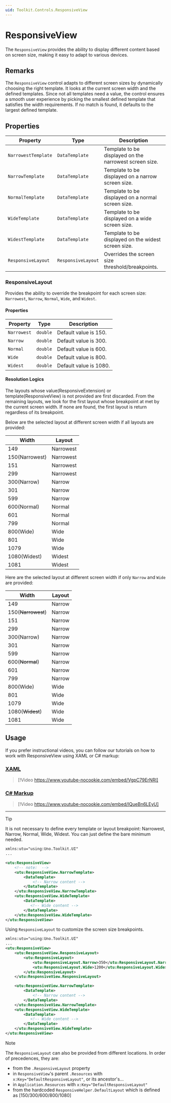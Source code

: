 ```yaml
---
uid: Toolkit.Controls.ResponsiveView
---
```

# ResponsiveView

The `ResponsiveView` provides the ability to display different content based on screen size, making it easy to adapt to various devices.

## Remarks

The `ResponsiveView` control adapts to different screen sizes by dynamically choosing the right template. It looks at the current screen width and the defined templates. Since not all templates need a value, the control ensures a smooth user experience by picking the smallest defined template that satisfies the width requirements. If no match is found, it defaults to the largest defined template.

## Properties

| Property            | Type               | Description                                             |
| ------------------- | ------------------ | ------------------------------------------------------- |
| `NarrowestTemplate` | `DataTemplate`     | Template to be displayed on the narrowest screen size.  |
| `NarrowTemplate`    | `DataTemplate`     | Template to be displayed on a narrow screen size.       |
| `NormalTemplate`    | `DataTemplate`     | Template to be displayed on a normal screen size.       |
| `WideTemplate`      | `DataTemplate`     | Template to be displayed on a wide screen size.         |
| `WidestTemplate`    | `DataTemplate`     | Template to be displayed on the widest screen size.     |
| `ResponsiveLayout`  | `ResponsiveLayout` | Overrides the screen size threshold/breakpoints.        |

### ResponsiveLayout

Provides the ability to override the breakpoint for each screen size: `Narrowest`, `Narrow`, `Normal`, `Wide`, and `Widest`.

#### Properties

| Property     | Type     | Description            |
| ------------ | -------- | ---------------------- |
| `Narrowest`  | `double` | Default value is 150.  |
| `Narrow`     | `double` | Default value is 300.  |
| `Normal`     | `double` | Default value is 600.  |
| `Wide`       | `double` | Default value is 800.  |
| `Widest`     | `double` | Default value is 1080. |

#### Resolution Logics

The layouts whose value(ResponsiveExtension) or template(ResponsiveView) is not provided are first discarded. From the remaining layouts, we look for the first layout whose breakpoint at met by the current screen width. If none are found, the first layout is return regardless of its breakpoint.

Below are the selected layout at different screen width if all layouts are provided:

| Width          | Layout    |
|----------------|-----------|
| 149            | Narrowest |
| 150(Narrowest) | Narrowest |
| 151            | Narrowest |
| 299            | Narrowest |
| 300(Narrow)    | Narrow    |
| 301            | Narrow    |
| 599            | Narrow    |
| 600(Normal)    | Normal    |
| 601            | Normal    |
| 799            | Normal    |
| 800(Wide)      | Wide      |
| 801            | Wide      |
| 1079           | Wide      |
| 1080(Widest)   | Widest    |
| 1081           | Widest    |

Here are the selected layout at different screen width if only `Narrow` and `Wide` are provided:

| Width              | Layout |
|--------------------|--------|
| 149                | Narrow |
| 150(~~Narrowest~~) | Narrow |
| 151                | Narrow |
| 299                | Narrow |
| 300(Narrow)        | Narrow |
| 301                | Narrow |
| 599                | Narrow |
| 600(~~Normal~~)    | Narrow |
| 601                | Narrow |
| 799                | Narrow |
| 800(Wide)          | Wide   |
| 801                | Wide   |
| 1079               | Wide   |
| 1080(~~Widest~~)   | Wide   |
| 1081               | Wide   |

## Usage

If you prefer instructional videos, you can follow our tutorials on how to work with ResponsiveView using XAML or C# markup:

### [**XAML**](#tab/techbite-xaml) <!-- markdownlint-disable-line MD051 -->

> [!Video https://www.youtube-nocookie.com/embed/VgpC79ErNRI]

### [**C# Markup**](#tab/techbite-csmarkup) <!-- markdownlint-disable-line MD051 -->

> [!Video https://www.youtube-nocookie.com/embed/lQueBn6LEyU]

---

> [!TIP]
> It is not necessary to define every template or layout breakpoint: Narrowest, Narrow, Normal, Wide, Widest. You can just define the bare minimum needed.

```xml
xmlns:utu="using:Uno.Toolkit.UI"
...

<utu:ResponsiveView>
    <!-- note:  -->
    <utu:ResponsiveView.NarrowTemplate>
        <DataTemplate>
            <!-- Narrow content -->
        </DataTemplate>
    </utu:ResponsiveView.NarrowTemplate>
    <utu:ResponsiveView.WideTemplate>
        <DataTemplate>
           <!-- Wide content -->
        </DataTemplate>
    </utu:ResponsiveView.WideTemplate>
</utu:ResponsiveView>
```

Using `ResponsiveLayout` to customize the screen size breakpoints.

```xml
xmlns:utu="using:Uno.Toolkit.UI"
...
<utu:ResponsiveView>
    <utu:ResponsiveView.ResponsiveLayout>
        <utu:ResponsiveLayout>
            <utu:ResponsiveLayout.Narrow>350</utu:ResponsiveLayout.Narrow>
            <utu:ResponsiveLayout.Wide>1200</utu:ResponsiveLayout.Wide>
        </utu:ResponsiveLayout>
    </utu:ResponsiveView.ResponsiveLayout>

    <utu:ResponsiveView.NarrowTemplate>
        <DataTemplate>
            <!-- Narrow content -->
        </DataTemplate>
    </utu:ResponsiveView.NarrowTemplate>
    <utu:ResponsiveView.WideTemplate>
        <DataTemplate>
           <!-- Wide content -->
        </DataTemplate>
    </utu:ResponsiveView.WideTemplate>
</utu:ResponsiveView>
```

> [!NOTE]
> The `ResponsiveLayout` can also be provided from different locations. In order of precedences, they are:
>
> - from the `.ResponsiveLayout` property
> - in `ResponsiveView`'s parent `.Resources` with `x:Key="DefaultResponsiveLayout"`, or its ancestor's...
> - in `Application.Resources` with `x:Key="DefaultResponsiveLayout"`
> - from the hardcoded `ResponsiveHelper.DefaultLayout` which is defined as [150/300/600/800/1080]

